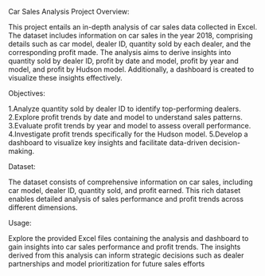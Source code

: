 Car Sales Analysis Project
Overview:

This project entails an in-depth analysis of car sales data collected in Excel. The dataset includes information on car sales in the year 2018, comprising details such as car model, dealer ID, quantity sold by each dealer, and the corresponding profit made. The analysis aims to derive insights into quantity sold by dealer ID, profit by date and model, profit by year and model, and profit by Hudson model. Additionally, a dashboard is created to visualize these insights effectively.

Objectives:

1.Analyze quantity sold by dealer ID to identify top-performing dealers.
2.Explore profit trends by date and model to understand sales patterns.
3.Evaluate profit trends by year and model to assess overall performance.
4.Investigate profit trends specifically for the Hudson model.
5.Develop a dashboard to visualize key insights and facilitate data-driven decision-making.

Dataset:

The dataset consists of comprehensive information on car sales, including car model, dealer ID, quantity sold, and profit earned. This rich dataset enables detailed analysis of sales performance and profit trends across different dimensions.

Usage:

Explore the provided Excel files containing the analysis and dashboard to gain insights into car sales performance and profit trends. The insights derived from this analysis can inform strategic decisions such as dealer partnerships and model prioritization for future sales efforts
